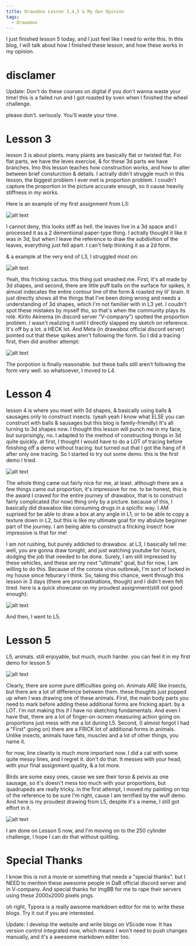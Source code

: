 ```yaml
---
title: Drawabox Lesson 3,4,5 & My Own Opinion
tags: 
  - Drawabox
---
```

I just finished lesson 5 today, and I just feel like I need to write this. In this blog, I will talk about how I finished these lesson, and how these works in my opinion.
# disclamer
Update: Don't do these courses on digital if you don't wanna waste your time! this is a failed run and I got roasted by sven when I finished the wheel challenge. 

please don't. seriously. You'll waste your time.

# Lesson 3

lesson 3 is about plants. many plants are basically flat or twisted flat. For flat parts, we have the leves exercise, & for these 3d parts we have branches. Imo this lesson teaches how construction works, and how to alter between brief consturction & details. I actrally didn't struggle much in this lesson, the biggest problem I ever met is proportion problem. I coudn't capture the proportion in the picture accurate enough, so it cause heavily stiffness in my works. 

Here is an example of my first assignment from L3:

![alt text](https://i.ibb.co/nCrcjn8/L3-showcase-1.png " ")

I cannot deny, this looks stiff as hell. the leaves live in a 3d space and I processed it as a 2 dementional paper-type thing. I actrally thought it like it was in 3d, but when I leave the reference to draw the subdivition of the leaves, everything just fell apart. I can't help thinking it as a 2d form.

& a example at the very end of L3, I struggled most on:

![alt text](https://i.ibb.co/SNkWhX5/L3-showcase-2.png " ")

Yeah, this fricking cactus. this thing just smashed me. First, it's all made by 3d shapes, and second, there are little puff balls on the surface for spikes, it almost indecates the entire contour line of the form & roasted my lil' brain. It just directly shows all the things that I've been doing wrong and needs a understanding of 3d shapes, which I'm not familier with in L3 yet. I coudn't spot these mistakes by myself tho, so that's when the community plays its role. Kirito Akinema (in discord server "V-company") spotted the proportion problem. I wasn't realizing it until I directly slapped my sketch on reference. It's off by a lot. a HECK lot. And Meta (in drawabox official discord server) pointed out that these spikes aren't following the form. So I did a tracing first, then did another attempt:

![alt text](https://i.ibb.co/DzVF4Ss/L3-showcase-3.png " ")

The porpotion is finally reasonable. but these balls still aren't following the form very well. so whatsoever, I moved to L4.

# Lesson 4

lesson 4 is where you meet with 3d shapes, & basically using balls & sausages only to construct insects. (yeah yeah I know what ELSE you can construct with balls & sausages but this blog is family-friendly) It's all turning to 3d shapes now. I thought this lesson will punch me in my face, but surprisingly, no. I adapted to the method of constructing things in 3d quite quickly. at first, I thought I would have to do a LOT of tracing before finishing off a demo without tracing. but turned out that I got the hang of it after only one tracing. So I started to try out some demo. this is the first demo I tried.

![alt text](https://i.ibb.co/N2fpvtt/L4-showcase-1.png " ")

The whole thing came out fairly nice for me, at least. although there are a few things came out proportion, it's impressive for me. to be honest, this is the award I craved for the entire journey of drawabox, that is to construct fairly complicated (for now) thing only by a picture. because of this, I basically did drawabox like consuming drugs in a spicific way. I AM suprised for be able to draw a box at any angle in L1, or to be able to copy a texture down in L2, but this is like my ultimate goal for my abslute beginner part of the journey. I am being able to construct a fricking insect! how impressive is that for me! 

I am not rushing, but purely addicted to drawabox. at L3, I basically tell me: well, you are gonna draw tonight, and just watching youtube for hours,  dodging the job that needed to be done. Surely, I am still impressed by these vehicles, and these are my next "ultimate" goal, but for now, I am willing to do this. Because of the corona virus outbreak, I'm sort of locked in my house since feburary I think. So, taking this chance, went through this lesson in 3 days (there are procrastinations, though)  and I didn't even felt tired. here is a quick showcase on my proudest assignment(still not good enough):

![alt text](https://i.ibb.co/2MbRZNk/L4-showcase-2.png " ")

And then, I went to L5.

# Lesson 5

L5, animals. still enjoyable, but much, much harder. you can feel it in my first demo for lesson 5:

![alt text](https://i.ibb.co/LYsKTSV/L5-showcase-1.png " ")

Clearly, there are some pure difficulties going on. Animals ARE like insects, but there are a lot of difference between them. these thoughts just popped up when I was drawing one of these animals. First, the main body parts you need to mark before adding these additional forms are fricking apart. by a LOT. I'm not making this if I have no sketching fundamentals. And even I have that, there are a lot of finger-on-screen measuring action going on. proportions just mess with me a lot during L5. Second, (I almost forgot I had a "First" going on) there are a FRICK lot of additional forms in animals. Unlike insects, animals have fats, muscles and a lot of other things, you name it. 

for now, line clearity is much more important now. I did a cat with some quite messy lines, and I regret it. don't do that. It messes with your head, with your final assignment quality, & a lot more. 

Birds are some easy ones, cause we see their torso & peivis as one sausage, so it's doesn't mess too much with your proportions, but quadrupeds are really tricky. in the first attempt, I moved my painting on top of the reference to be sure I'm right, cause I am terrified by the wulf demo. And here is my proudest drawing from L5, despite it's a meme, I still got effort in it.

![alt text](https://i.ibb.co/myRntjZ/L5-showcase-2.png " ")

I am done on Lesson 5 now, and I'm moving on to the 250 cylinder challenge, I hope I can do that without quitting.

# Special Thanks

I know this is not a movie or something that needs a "special thanks". but I NEED to mention these awesome people in DaB official discord server and in V-company. And special thanks for ImgBB for me to rape their servers using these 2000x2000 pixels pngs.

oh right, Typora is a really awsome markdown editor for me to write these blogs. Try it out if you are interested.

Update: I develop the website and write blogs on VScode now. It has version control integrated now, which means I won't need to push changes manually, and it's a awesome markdown editer too.